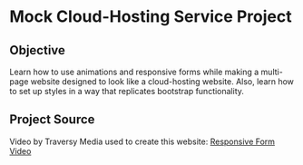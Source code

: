 <h1>Mock Cloud-Hosting Service Project</h1>
<h2>Objective</h2>
Learn how to use animations and responsive forms while making a multi-page website designed to look like a cloud-hosting website.
Also, learn how to set up styles in a way that replicates bootstrap functionality.
<h2>Project Source</h2>
Video by Traversy Media used to create this website: <a href="https://www.youtube.com/watch?v=p0bGHP-PXD4&t=1007s">Responsive Form Video</a>
